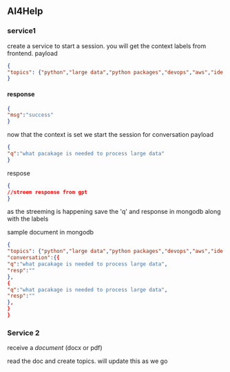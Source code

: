 ## AI4Help

### service1

create a service to start a session. you will get the context labels from frontend. 
payload
```JSON
{
"topics": {"python","large data","python packages","devops","aws","ide vscode","ai"}
}
```

#### response
```JSON
{
"msg":"success"
}
```

now that the context is set we start the session for conversation
payload
```JSON
{
"q":"what pacakage is needed to process large data"
}
```

respose
```JSON
{
//streem response from gpt
}
```
as the streeming is happening save the 'q' and response in mongodb along with the labels

sample document in mongodb
```JSON
{
"topics": {"python","large data","python packages","devops","aws","ide vscode","ai"},
"conversation":{{
"q":"what pacakage is needed to process large data",
"resp":""
},
{
"q":"what pacakage is needed to process large data",
"resp":""
},
}
}
```


### Service 2

receive a *document* (docx or pdf)

read the doc and create topics. will update this as we go
